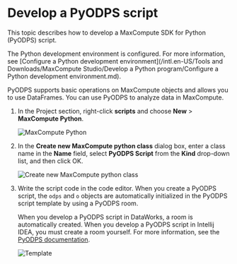 # Develop a PyODPS script

This topic describes how to develop a MaxCompute SDK for Python \(PyODPS\) script.

The Python development environment is configured. For more information, see [Configure a Python development environment](/intl.en-US/Tools and Downloads/MaxCompute Studio/Develop a Python program/Configure a Python development environment.md).

PyODPS supports basic operations on MaxCompute objects and allows you to use DataFrames. You can use PyODPS to analyze data in MaxCompute.

1.  In the Project section, right-click **scripts** and choose **New** \> **MaxCompute Python**.

    ![MaxCompute Python](https://static-aliyun-doc.oss-cn-hangzhou.aliyuncs.com/assets/img/en-US/5725819951/p3447.png)

2.  In the **Create new MaxCompute python class** dialog box, enter a class name in the **Name** field, select **PyODPS Script** from the **Kind** drop-down list, and then click OK.

    ![Create new MaxCompute python class](https://static-aliyun-doc.oss-cn-hangzhou.aliyuncs.com/assets/img/en-US/5725819951/p3452.png)

3.  Write the script code in the code editor. When you create a PyODPS script, the `odps` and `o` objects are automatically initialized in the PyODPS script template by using a PyODPS room.

    When you develop a PyODPS script in DataWorks, a room is automatically created. When you develop a PyODPS script in Intellij IDEA, you must create a room yourself. For more information, see the [PyODPS documentation](https://pyodps.readthedocs.io/).

    ![Template](https://static-aliyun-doc.oss-cn-hangzhou.aliyuncs.com/assets/img/en-US/5725819951/p3455.png)


